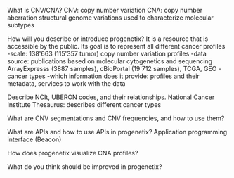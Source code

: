  What is CNV/CNA?
 CNV: copy number variation
 CNA: copy number aberration
 structural genome variations
 used to characterize molecular subtypes
 
How will you describe or introduce progenetix?
It is a resource that is accessible by the public. Its goal is to represent all different cancer profiles
-scale: 138'663 (115'357 tumor) copy number variation profiles
-data source: publications based on molecular cytogenetics and sequencing
ArrayExpresss (3887 samples), cBioPortal (19'712 samples), TCGA, GEO
-cancer types
-which information does it provide: profiles and their metadata, services to work with the data

Describe NCIt, UBERON codes, and their relationships.
National Cancer Institute Thesaurus: describes different cancer types

What are CNV segmentations and CNV frequencies, and how to use them?

What are APIs and how to use APIs in progenetix?
Application programming interface (Beacon)

How does progenetix visualize CNA profiles?

What do you think should be improved in progenetix?
